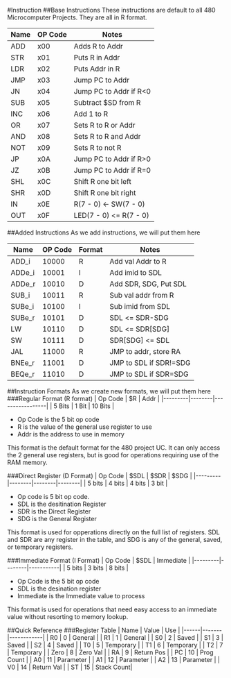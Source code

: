 #Instruction 
##Base Instructions
These instructions are default to all 480 Microcomputer Projects.
They are all in R format.  


| Name  | OP Code | Notes                  |
|-------|---------|------------------------|
| ADD   | x00     | Adds R to Addr         |
| STR   | x01     | Puts R in Addr         |
| LDR   | x02     | Puts Addr in R         |
| JMP   | x03     | Jump PC to Addr        |
| JN    | x04     | Jump PC to Addr if R<0 |
| SUB   | x05     | Subtract $SD from R    |
| INC   | x06     | Add 1 to R             |
| OR    | x07     | Sets R to R or Addr    |
| AND   | x08     | Sets R to R and Addr   |
| NOT   | x09     | Sets R to not R        |
| JP    | x0A     | Jump PC to Addr if R>0 |
| JZ    | x0B     | Jump PC to Addr if R=0 |
| SHL   | x0C     | Shift R one bit left   |
| SHR   | x0D     | Shift R one bit right  |
| IN    | x0E     | R(7 - 0) <- SW(7 - 0)  |
| OUT   | x0F     | LED(7 - 0) <= R(7 - 0) |

##Added Instructions
As we add instructions, we will put them here


| Name   | OP Code | Format |Notes                  |
|--------|---------|--------|-----------------------|
| ADD_i  | 10000   | R      | Add val Addr to R     |
| ADDe_i | 10001   | I      | Add imid to SDL       |
| ADDe_r | 10010   | D      | Add SDR, SDG, Put SDL |
| SUB_i  | 10011   | R      | Sub val addr from R   |
| SUBe_i | 10100   | I      | Sub imid from SDL     |
| SUBe_r | 10101   | D      | SDL <= SDR-SDG        |
| LW     | 10110   | D      | SDL <= SDR[SDG]       |
| SW     | 10111   | D      | SDR[SDG] <= SDL       |
| JAL    | 11000   | R      | JMP to addr, store RA |
| BNEe_r | 11001   | D      | JMP to SDL if SDR!=SDG|
| BEQe_r | 11010   | D      | JMP to SDL if SDR=SDG |
  
##Instruction Formats
As we create new formats, we will put them here
###Regular Format (R format)
| Op Code | $R     | Addr            |
|---------|--------|-----------------|
| 5 Bits  | 1 Bit  | 10 Bits         |

- Op Code is the 5 bit op code
- R is the value of the general use register to use
- Addr is the address to use in memory

This format is the default format for the 480 project UC. It can only access the 2 general use registers, but is good for operations requiring use of the RAM memory.  

###Direct Register (D Format)
| Op Code | $SDL   | $SDR   | $SDG   | 
|---------|--------|--------|--------|
| 5 bits  | 4 bits | 4 bits | 3 bit  |

- Op code is 5 bit op code.  
- SDL is the desitination Register  
- SDR is the Direct Register  
- SDG is the General Register  

This format is used for opperations directly on the full list of registers. SDL and SDR are any register in the table, and SDG is any of the general, saved, or temporary registers.  

###Immediate Format (I Format)
| Op Code | $SDL   | Immediate |
|---------|--------|-----------|
| 5 bits  | 3 bits | 8 bits    |

- Op Code is the 5 bit op code
- SDL is the desination register
- Immediate is the Immediate value to process

This format is used for operations that need easy access to an immediate value without resorting to memory lookup.  

##Quick Reference
###Register Table
| Name | Value | Use        |
|------|-------|------------|
| R0   | 0     | General    |
| R1   | 1     | General    |
| S0   | 2     | Saved      |
| S1   | 3     | Saved      |
| S2   | 4     | Saved      |
| T0   | 5     | Temporary  |
| T1   | 6     | Temporary  |
| T2   | 7     | Temporary  |
| Zero | 8     | Zero Val   |
| RA   | 9     | Return Pos |
| PC   | 10    | Prog Count |
| A0   | 11    | Parameter  |
| A1   | 12    | Parameter  |
| A2   | 13    | Parameter  |
| V0   | 14    | Return Val |
| ST   | 15    | Stack Count|
